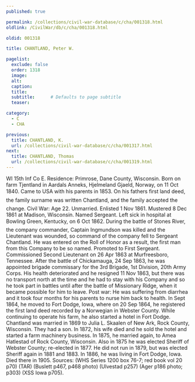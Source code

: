 ```yaml
---
published: true

permalink: /collections/civil-war-database/c/cha/001318.html
oldlink: /CivilWar/db/c/cha/001318.html

oldid: 001318

title: CHANTLAND, Peter W.

pagelist:
  exclude: false
  order: 1318
  image: 
  alt:
  caption:
  title:
  subtitle:      # Defaults to page subtitle
  teaser:

category: 
  - C 
  - CHA

previous:
  title: CHANTLAND, K.
  url: /collections/civil-war-database/c/cha/001317.html  
next:
  title: CHANTLAND, Thomas
  url: /collections/civil-war-database/c/cha/001319.html   
---
```

WI 15th Inf Co E. Residence: Primrose, Dane County, Wisconsin. Born on farm Tjentland in Aardals Anneks, Hjelmeland Gjaeld, Norway, on 11 Oct 1840. Came to USA with his parents in 1853. On his father&#146;s first land deed, the family surname was written &#147;Chantland&#148;, and the family accepted the change. Civil War: Age 22. Unmarried. Enlisted 1 Nov 1861. Mustered 8 Dec 1861 at Madison, Wisconsin. Named Sergeant. Left sick in hospital at Bowling Green, Kentucky, on 6 Oct 1862. During the battle of Stone&#146;s River, the company commander, Captain Ingmundson was killed and the Lieutenant was wounded, so command of the company fell to Sergeant Chantland. He was entered on the Roll of Honor as a result, the first man from this Company to be so named. Promoted to First Sergeant. Commissioned Second Lieutenant on 26 Apr 1863 at Murfreesboro, Tennessee. After the battle of Chickamauga, 24 Sep 1863, he was appointed brigade commissary for the 3rd Brigade, 1st Division, 20th Army Corps. His health deteriorated and he resigned 11 Nov 1863, but there was no transport north at the time and he had to stay with his Company and so he took part in battles until after the battle of Missionary Ridge, when it became possible for him to leave. Post war: He was suffering from diarrhea and it took four months for his parents to nurse him back to health. In Sept 1864, he moved to Fort Dodge, Iowa, where on 20 Sep 1864, he registered the first land deed recorded by a Norwegian in Webster County. While continuing to operate his farm, he also started a hotel in Fort Dodge. Chantland was married in 1869 to Julia L. Skaalen of New Ark, Rock County, Wisconsin. They had a son. In 1872, his wife died and he sold the hotel and started a farm machinery business. In 1875, he married again, to Amea Hatlestad of Rock County, Wisconsin. Also in 1875 he was elected Sheriff of Webster County; re-elected in 1877. He did not run in 1879, but was elected Sheriff again in 1881 and 1883. In 1886, he was living in Fort Dodge, Iowa. Died there in 1905. Sources: (WHS Series 1200 box 76-7; red book vol 20 p70) (TAR) (Buslett p467, p468 photo) (Ulvestad p257) (Ager p186 photo; p303) (XSS Iowa p705).